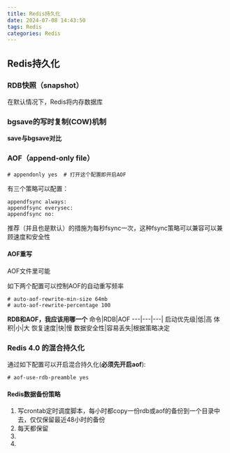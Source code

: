 ```yaml
---
title: Redis持久化
date: 2024-07-08 14:43:50
tags: Redis
categories: Redis
---
```

## Redis持久化
### RDB快照（snapshot）
在默认情况下，Redis将内存数据库

### bgsave的写时复制(COW)机制

**save与bgsave对比**

### AOF（append-only file）
```
# appendonly yes  # 打开这个配置即开启AOF
```
有三个策略可以配置：
```
appendfsync always:
appendfsync everysec:
appendfsync no:
```
推荐（并且也是默认）的措施为每秒fsync一次，这种fsync策略可以兼容可以兼顾速度和安全性
#### AOF重写
AOF文件里可能

如下两个配置可以控制AOF的自动重写频率
```
# auto-aof-rewrite-min-size 64mb
# auto-aof-rewrite-percentage 100
```

**RDB和AOF，我应该用哪一个**
命令|RDB|AOF
---|---|---|
启动优先级|低|高
体积|小|大
恢复速度|快|慢
数据安全性|容易丢失|根据策略决定
### Redis 4.0 的混合持久化
通过如下配置可以开启混合持久化(**必须先开启aof**):
```
# aof-use-rdb-preamble yes
```
#### Redis数据备份策略
1. 写crontab定时调度脚本，每小时都copy一份rdb或aof的备份到一个目录中去，仅仅保留最近48小时的备份
2. 每天都保留
3. 
4. 
